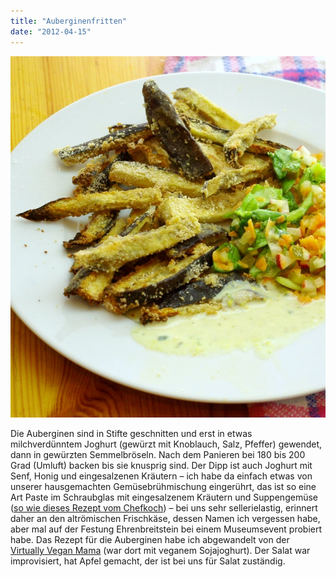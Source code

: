 ```yaml
---
title: "Auberginenfritten"
date: "2012-04-15"
---
```


[![](images/imgp8776.jpg "Auberginenfritten")](http://apfeleimer.wordpress.com/?attachment_id=285)

Die Auberginen sind in Stifte geschnitten und erst in etwas milchverdünntem Joghurt (gewürzt mit Knoblauch, Salz, Pfeffer) gewendet, dann in gewürzten Semmelbröseln. Nach dem Panieren bei 180 bis 200 Grad (Umluft) backen bis sie knusprig sind. Der Dipp ist auch Joghurt mit Senf, Honig und eingesalzenen Kräutern – ich habe da einfach etwas von unserer hausgemachten Gemüsebrühmischung eingerührt, das ist so eine Art Paste im Schraubglas mit eingesalzenem Kräutern und Suppengemüse ([so wie dieses Rezept vom Chefkoch](http://www.chefkoch.de/rezepte/1430921247984100/Eingesalzenes-Gemuese-fuer-Gemuesebruehe.html)) – bei uns sehr sellerielastig, erinnert daher an den altrömischen Frischkäse, dessen Namen ich vergessen habe, aber mal auf der Festung Ehrenbreitstein bei einem Museumsevent probiert habe. Das Rezept für die Auberginen habe ich abgewandelt von der [Virtually Vegan Mama](http://virtuallyveganmama.com/2011/06/baked-eggplant-fries-with-lemon-dill-dipping-sauce.html) (war dort mit veganem Sojajoghurt). Der Salat war improvisiert, hat Apfel gemacht, der ist bei uns für Salat zuständig.
